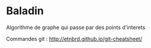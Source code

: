 # Baladin

Algorithme de graphe qui passe par des points d'interets

Commandes git : http://etnbrd.github.io/git-cheatsheet/
